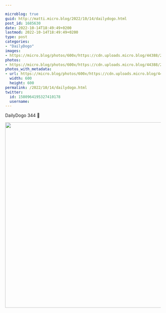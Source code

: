 ```yaml
---

microblog: true
guid: http://matti.micro.blog/2022/10/14/dailydogo.html
post_id: 1685630
date: 2022-10-14T18:49:49+0200
lastmod: 2022-10-14T18:49:49+0200
type: post
categories:
- "DailyDogo"
images:
- https://micro.blog/photos/600x/https://cdn.uploads.micro.blog/44388/2022/07c46f068e.jpg
photos:
- https://micro.blog/photos/600x/https://cdn.uploads.micro.blog/44388/2022/07c46f068e.jpg
photos_with_metadata:
- url: https://micro.blog/photos/600x/https://cdn.uploads.micro.blog/44388/2022/07c46f068e.jpg
  width: 600
  height: 600
permalink: /2022/10/14/dailydogo.html
twitter:
  id: 1580964195327410178
  username:
---
```

DailyDogo 344 🐶

<img src="https://micro.blog/photos/600x/https://blog.martin-haehnel.de/uploads/2022/07c46f068e.jpg" width="600" height="600" alt="" />
